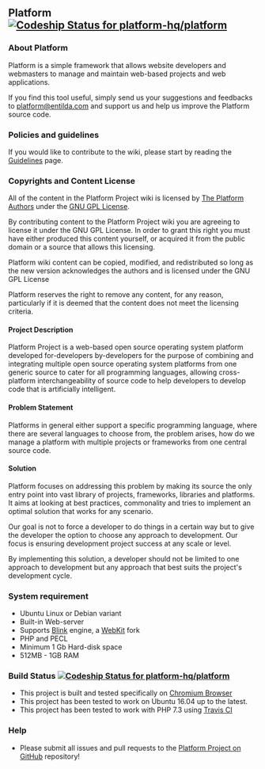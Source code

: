 ## Platform [![Codeship Status for platform-hq/platform](https://app.codeship.com/projects/0aa591f0-f2dd-0135-e1c2-66b5dd16fd19/status?branch=0.0)](https://app.codeship.com/projects/272130)


### About Platform
Platform is a simple framework that allows website developers and webmasters to manage and maintain web-based projects and web applications.

If you find this tool useful, simply send us your suggestions and feedbacks to [platform@entilda.com](mailto:platform@entilda.com) and support us and help us improve the Platform source code.

### Policies and guidelines

If you would like to contribute to the wiki, please start by reading the [Guidelines](https://github.com/platform-project/platform-project/wiki/Guidelines) page.  

### Copyrights and Content License

All of the content in the Platform Project wiki is licensed by [The Platform Authors](http://platform.entilda.com/) under the [GNU GPL License](http://www.gnu.org/licenses/gpl.html).

By contributing content to the Platform Project wiki you are agreeing to license it under the GNU GPL License.  In order to grant this right you must have either produced this content yourself, or acquired it from the public domain or a source that allows this licensing.

Platform wiki content can be copied, modified, and redistributed so long as the new version acknowledges the authors and is licensed under the GNU GPL License

Platform reserves the right to remove any content, for any reason, particularly if it is deemed that the content does not meet the licensing criteria.

#### Project Description
Platform Project is a web-based open source operating system platform developed for-developers by-developers for the purpose of combining and integrating multiple open source operating system platforms from one generic source to cater for all programming languages, allowing cross-platform interchangeability of source code to help developers to develop code that is artificially intelligent.

#### Problem Statement
Platforms in general either support a specific programming language, where there are several languages to choose from, the problem arises, how do we manage a platform with multiple projects or frameworks from one central source code.

#### Solution
Platform focuses on addressing this problem by making its source the only entry point into vast library of projects, frameworks, libraries and platforms. It aims at looking at  best practices, commonality and tries to implement an optimal solution that works for any scenario. 

Our goal is not to force a developer to do things in a certain way but to give the developer the option to choose any approach to development. Our focus is ensuring development project success at any scale or level.

By implementing this solution, a developer should not be limited to one approach to development but any approach that best suits the project's development cycle.


### System requirement
 - Ubuntu Linux or Debian variant
 - Built-in Web-server
 - Supports [Blink](http://www.chromium.org/blink) engine, a [WebKit](http://www.webkit.org/) fork
 - PHP and PECL
 - Minimum 1 Gb Hard-disk space
 - 512MB - 1GB RAM

### Build Status [![Codeship Status for platform-hq/platform](https://app.codeship.com/projects/0aa591f0-f2dd-0135-e1c2-66b5dd16fd19/status?branch=0.0)](https://app.codeship.com/projects/272130)
- This project is built and tested specifically on [Chromium Browser](http://www.chromium.org)
- This project has been tested to work on Ubuntu 16.04 up to the latest.
- This project has been tested to work with PHP 7.3 using [Travis CI](https://travis-ci.org/platform-project/platform-project)

### Help
- Please submit all issues and pull requests to the [Platform Project on GitHub](https://github.com/platform-project/platform-project/issues) repository!
